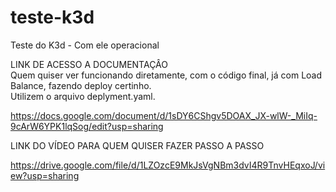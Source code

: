 # teste-k3d
Teste do K3d - Com ele operacional  
  
  
LINK DE ACESSO A DOCUMENTAÇÂO  
Quem quiser ver funcionando diretamente, com o código final, já com Load Balance, fazendo deploy certinho.  
Utilizem o arquivo deplyment.yaml.  

https://docs.google.com/document/d/1sDY6CShgv5DOAX_JX-wlW-_MiIq-9cArW6YPK1lqSog/edit?usp=sharing  
  
  
  
LINK DO VÍDEO PARA QUEM QUISER FAZER PASSO A PASSO  
  
https://drive.google.com/file/d/1LZOzcE9MkJsVgNBm3dvI4R9TnvHEqxoJ/view?usp=sharing  
